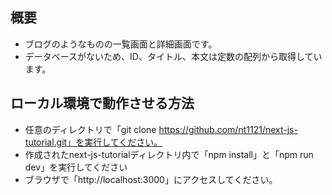 ## 概要
* ブログのようなものの一覧画面と詳細画面です。
* データベースがないため、ID、タイトル、本文は定数の配列から取得しています。
## ローカル環境で動作させる方法
* 任意のディレクトリで「git clone https://github.com/nt1121/next-js-tutorial.git」を実行してください。
* 作成されたnext-js-tutorialディレクトリ内で「npm install」と「npm run dev」を実行してください
* ブラウザで「http://localhost:3000」にアクセスしてください。
